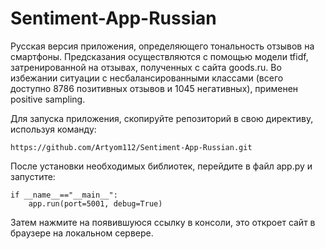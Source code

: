 # Sentiment-App-Russian
Русская версия приложения, определяющего тональность отзывов на смартфоны. Предсказания осуществляются с помощью модели tfidf, затренированной на отзывах, полученных с сайта goods.ru. Во избежании ситуации с несбалансированными классами (всего доступно 8786 позитивных отзывов и 1045 негативных), применен positive sampling.

Для запуска приложения, скопируйте репозиторий в свою директиву, используя команду:
```
https://github.com/Artyom112/Sentiment-App-Russian.git
```

После установки необходимых библиотек, перейдите в файл app.py и запустите:
```
if __name__=="__main__":
    app.run(port=5001, debug=True)
```

Затем нажмите на появившуюся ссылку в консоли, это откроет сайт в браузере на локальном сервере.
